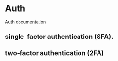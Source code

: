 # Auth
Auth documentation

## single-factor authentication (SFA).


## two-factor authentication (2FA)
